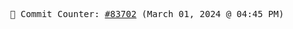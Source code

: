 <p align="center">
    <samp>
        📮 Commit Counter: <a href="https://github.com/Javascript-void0/Javascript-void0/commits/main">#83702</a> (March 01, 2024 @ 04:45 PM)
    </samp>
</p>